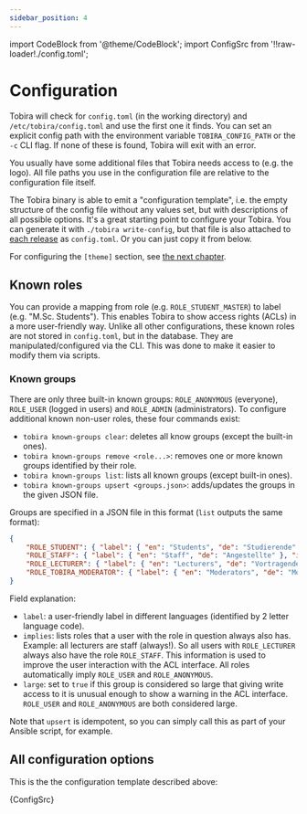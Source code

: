 ```yaml
---
sidebar_position: 4
---
```


import CodeBlock from '@theme/CodeBlock';
import ConfigSrc from '!!raw-loader!./config.toml';

# Configuration

Tobira will check for `config.toml` (in the working directory) and `/etc/tobira/config.toml` and use the first one it finds.
You can set an explicit config path with the environment variable `TOBIRA_CONFIG_PATH` or the `-c` CLI flag.
If none of these is found, Tobira will exit with an error.

You usually have some additional files that Tobira needs access to (e.g. the logo).
All file paths you use in the configuration file are relative to the configuration file itself.

The Tobira binary is able to emit a "configuration template", i.e. the empty structure of the config file without any values set, but with descriptions of all possible options.
It's a great starting point to configure your Tobira.
You can generate it with `./tobira write-config`, but that file is also attached to [each release](https://github.com/elan-ev/tobira/releases) as `config.toml`.
Or you can just copy it from below.

For configuring the `[theme]` section, see [the next chapter](./theme).

## Known roles

You can provide a mapping from role (e.g. `ROLE_STUDENT_MASTER`) to label (e.g. "M.Sc. Students").
This enables Tobira to show access rights (ACLs) in a more user-friendly way.
Unlike all other configurations, these known roles are not stored in `config.toml`, but in the database.
They are manipulated/configured via the CLI.
This was done to make it easier to modify them via scripts.

### Known groups

There are only three built-in known groups: `ROLE_ANONYMOUS` (everyone), `ROLE_USER` (logged in users) and `ROLE_ADMIN` (administrators).
To configure additional known non-user roles, these four commands exist:

- `tobira known-groups clear`: deletes all know groups (except the built-in ones).
- `tobira known-groups remove <role...>`: removes one or more known groups identified by their role.
- `tobira known-groups list`: lists all known groups (except built-in ones).
- `tobira known-groups upsert <groups.json>`: adds/updates the groups in the given JSON file.

Groups are specified in a JSON file in this format (`list` outputs the same format):

```json
{
    "ROLE_STUDENT": { "label": { "en": "Students", "de": "Studierende" }, "implies": [], "large": true },
    "ROLE_STAFF": { "label": { "en": "Staff", "de": "Angestellte" }, "implies": [], "large": true },
    "ROLE_LECTURER": { "label": { "en": "Lecturers", "de": "Vortragende" }, "implies": ["ROLE_STAFF"], "large": true },
    "ROLE_TOBIRA_MODERATOR": { "label": { "en": "Moderators", "de": "Moderierende" }, "implies": ["ROLE_STAFF"], "large": false }
}
```

Field explanation:

- `label`: a user-friendly label in different languages (identified by 2 letter language code).
- `implies`: lists roles that a user with the role in question always also has.
  Example: all lecturers are staff (always!).
  So all users with `ROLE_LECTURER` always also have the role `ROLE_STAFF`.
  This information is used to improve the user interaction with the ACL interface.
  All roles automatically imply `ROLE_USER` and `ROLE_ANONYMOUS`.
- `large`: set to `true` if this group is considered so large that giving write access to it is unusual enough to show a warning in the ACL interface.
  `ROLE_USER` and `ROLE_ANONYMOUS` are both considered large.

Note that `upsert` is idempotent, so you can simply call this as part of your Ansible script, for example.


## All configuration options

This is the the configuration template described above:

<CodeBlock language="toml">{ConfigSrc}</CodeBlock>
